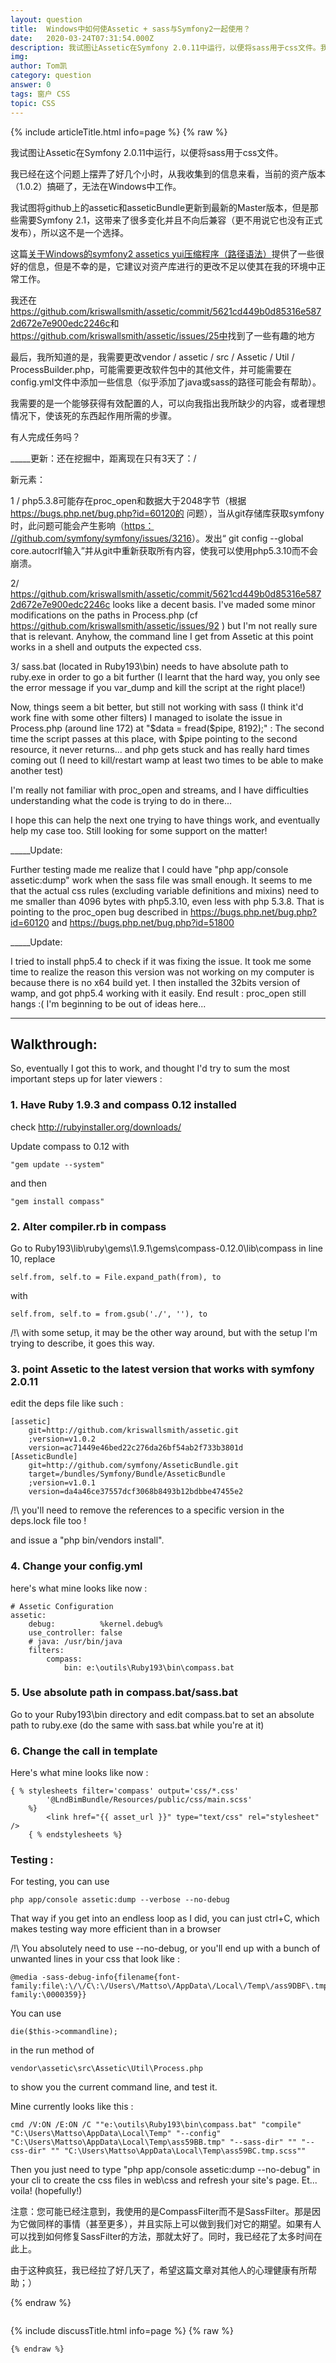 ```yaml
---
layout: question
title:  Windows中如何使Assetic + sass与Symfony2一起使用？
date:   2020-03-24T07:31:54.000Z
description: 我试图让Assetic在Symfony 2.0.11中运行，以便将sass用于css文件。我已经在这个问题上摆弄了好几个小时，从我收集到的信息来看，当...
img: 
author: Tom凯
category: question
answer: 0
tags: 窗户 CSS
topic: CSS
---
```

<div class="article-root">
  <div class="article">
    {% include articleTitle.html info=page %}
    {% raw %}
    <div class="article-content"><p><font style="vertical-align: inherit;"><font style="vertical-align: inherit;">我试图让Assetic在Symfony 2.0.11中运行，以便将sass用于css文件。</font></font></p>

<p><font style="vertical-align: inherit;"><font style="vertical-align: inherit;">我已经在这个问题上摆弄了好几个小时，从我收集到的信息来看，当前的资产版本（1.0.2）搞砸了，无法在Windows中工作。</font></font></p>

<p><font style="vertical-align: inherit;"><font style="vertical-align: inherit;">我试图将github上的assetic和asseticBundle更新到最新的Master版本，但是那些需要Symfony 2.1，这带来了很多变化并且不向后兼容（更不用说它也没有正式发布），所以这不是一个选择。</font></font></p>

<p><font style="vertical-align: inherit;"><font style="vertical-align: inherit;">这篇</font></font><a href="https://stackoverflow.com/questions/8195114/symfony2-assetics-yui-compressor-on-windows-path-syntax"><font style="vertical-align: inherit;"><font style="vertical-align: inherit;">关于Windows的symfony2 assetics yui压缩程序（路径语法）</font></font></a><font style="vertical-align: inherit;"><font style="vertical-align: inherit;">提供了一些很好的信息，但是不幸的是，它建议对资产库进行的更改不足以使其在我的环境中正常工作。</font></font></p>

<p><font style="vertical-align: inherit;"><font style="vertical-align: inherit;">我还在</font></font><a href="https://github.com/kriswallsmith/assetic/commit/5621cd449b0d85316e5872d672e7e900edc2246c" rel="nofollow noreferrer"><font style="vertical-align: inherit;"><font style="vertical-align: inherit;">https://github.com/kriswallsmith/assetic/commit/5621cd449b0d85316e5872d672e7e900edc2246c</font></font></a><font style="vertical-align: inherit;"><font style="vertical-align: inherit;">和</font><a href="https://github.com/kriswallsmith/assetic/issues/25" rel="nofollow noreferrer"><font style="vertical-align: inherit;">https://github.com/kriswallsmith/assetic/issues/25中</font></a><font style="vertical-align: inherit;">找到了一些有趣的地方</font></font><a href="https://github.com/kriswallsmith/assetic/issues/25" rel="nofollow noreferrer"><font style="vertical-align: inherit;"></font></a></p>

<p><font style="vertical-align: inherit;"><font style="vertical-align: inherit;">最后，我所知道的是，我需要更改vendor / assetic / src / Assetic / Util / ProcessBuilder.php，可能需要更改软件包中的其他文件，并可能需要在config.yml文件中添加一些信息（似乎添加了java或sass的路径可能会有帮助）。</font></font></p>

<p><font style="vertical-align: inherit;"><font style="vertical-align: inherit;">我需要的是一个能够获得有效配置的人，可以向我指出我所缺少的内容，或者理想情况下，使该死的东西起作用所需的步骤。</font></font></p>

<p><font style="vertical-align: inherit;"><font style="vertical-align: inherit;">有人完成任务吗？</font></font></p>

<p><font style="vertical-align: inherit;"><font style="vertical-align: inherit;">_____更新：还在挖掘中，距离现在只有3天了：/</font></font></p>

<p><font style="vertical-align: inherit;"><font style="vertical-align: inherit;">新元素： </font></font></p>

<p><font style="vertical-align: inherit;"><font style="vertical-align: inherit;">1 / php5.3.8可能存在proc_open和数据大于2048字节（根据</font></font><a href="https://bugs.php.net/bug.php?id=60120" rel="nofollow noreferrer"><font style="vertical-align: inherit;"><font style="vertical-align: inherit;">https://bugs.php.net/bug.php?id=60120的</font></font></a><font style="vertical-align: inherit;"><font style="vertical-align: inherit;"> 
问题），当从git存储库获取symfony时，此问题可能会产生影响（</font></font><a href="https://github.com/symfony/symfony/issues/3216" rel="nofollow noreferrer"><font style="vertical-align: inherit;"><font style="vertical-align: inherit;">https： //github.com/symfony/symfony/issues/3216</font></font></a><font style="vertical-align: inherit;"><font style="vertical-align: inherit;">）。</font><font style="vertical-align: inherit;">发出“ git config --global core.autocrlf输入”并从git中重新获取所有内容，使我可以使用php5.3.10而不会崩溃。</font></font></p>

<p>2/ <a href="https://github.com/kriswallsmith/assetic/commit/5621cd449b0d85316e5872d672e7e900edc2246c" rel="nofollow noreferrer">https://github.com/kriswallsmith/assetic/commit/5621cd449b0d85316e5872d672e7e900edc2246c</a> looks like a decent basis. 
I've maded some minor modifications on the paths in Process.php (cf <a href="https://github.com/kriswallsmith/assetic/issues/92" rel="nofollow noreferrer">https://github.com/kriswallsmith/assetic/issues/92</a> ) but I'm not really sure that is relevant.
Anyhow, the command line I get from Assetic at this point works in a shell and outputs the expected css.</p>

<p>3/ sass.bat (located in Ruby193\bin) needs to have absolute path to ruby.exe in order to go a bit further (I learnt that the hard way, you only see the error message if you var_dump and kill the script at the right place!)</p>

<p>Now, things seem a bit better, but still not working with sass (I think it'd work fine with some other filters)
I managed to isolate the issue in Process.php (around line 172) at "$data = fread($pipe, 8192);" : The second time the script passes at this place, with $pipe pointing to the second resource, it never returns... and php gets stuck and has really hard times coming out (I need to kill/restart wamp at least two times to be able to make another test)</p>

<p>I'm really not familiar with proc_open and streams, and I have difficulties understanding what the code is trying to do in there...</p>

<p>I hope this can help the next one trying to have things work, and eventually help my case too.
Still looking for some support on the matter!</p>

<p>_____Update:</p>

<p>Further testing made me realize that I could have "php app/console assetic:dump" work when the sass file was small enough. It seems to me that the actual css rules (excluding variable definitions and mixins) need to me smaller than 4096 bytes with php5.3.10, even less with php 5.3.8. 
That is pointing to the proc_open bug described in <a href="https://bugs.php.net/bug.php?id=60120" rel="nofollow noreferrer">https://bugs.php.net/bug.php?id=60120</a> and <a href="https://bugs.php.net/bug.php?id=51800" rel="nofollow noreferrer">https://bugs.php.net/bug.php?id=51800</a></p>

<p>_____Update:</p>

<p>I tried to install php5.4 to check if it was fixing the issue.
It took me some time to realize the reason this version was not working on my computer is because there is no x64 build yet.
I then installed the 32bits version of wamp, and got php5.4 working with it easily.
End result : proc_open still hangs :(
I'm beginning to be out of ideas here...</p>

<hr>

<h2>Walkthrough:</h2>

<p>So, eventually I got this to work, and thought I'd try to sum the most important steps up for later viewers :</p>

<h3>1. Have Ruby 1.9.3 and compass 0.12 installed</h3>

<p>check <a href="http://rubyinstaller.org/downloads/" rel="nofollow noreferrer">http://rubyinstaller.org/downloads/</a></p>

<p>Update compass to 0.12 with </p>

<pre><code>"gem update --system"
</code></pre>

<p>and then </p>

<pre><code>"gem install compass"
</code></pre>

<h3>2. Alter compiler.rb in compass</h3>

<p>Go to Ruby193\lib\ruby\gems\1.9.1\gems\compass-0.12.0\lib\compass 
in line 10, replace </p>

<pre><code>self.from, self.to = File.expand_path(from), to
</code></pre>

<p>with</p>

<pre><code>self.from, self.to = from.gsub('./', ''), to
</code></pre>

<p>/!\ with some setup, it may be the other way around, but with the setup I'm trying to describe, it goes this way.</p>

<h3>3. point Assetic to the latest version that works with symfony 2.0.11</h3>

<p>edit the deps file like such :</p>

<pre><code>[assetic]<font></font>
    git=http://github.com/kriswallsmith/assetic.git<font></font>
    ;version=v1.0.2<font></font>
    version=ac71449e46bed22c276da26bf54ab2f733b3801d<font></font>
[AsseticBundle]<font></font>
    git=http://github.com/symfony/AsseticBundle.git<font></font>
    target=/bundles/Symfony/Bundle/AsseticBundle<font></font>
    ;version=v1.0.1<font></font>
    version=da4a46ce37557dcf3068b8493b12bdbbe47455e2<font></font>
</code></pre>

<p>/!\ you'll need to remove the references to a specific version in the deps.lock file too !</p>

<p>and issue a "php bin/vendors install". </p>

<h3>4. Change your config.yml</h3>

<p>here's what mine looks like now :</p>

<pre><code># Assetic Configuration<font></font>
assetic:<font></font>
    debug:          %kernel.debug%<font></font>
    use_controller: false<font></font>
    # java: /usr/bin/java<font></font>
    filters:<font></font>
        compass:<font></font>
            bin: e:\outils\Ruby193\bin\compass.bat<font></font>
</code></pre>

<h3>5. Use absolute path in compass.bat/sass.bat</h3>

<p>Go to your Ruby193\bin directory and edit compass.bat to set an absolute path to ruby.exe (do the same with sass.bat while you're at it)</p>

<h3>6. Change the call in template</h3>

<p>Here's what mine looks like now :</p>

<pre><code>{ % stylesheets filter='compass' output='css/*.css'<font></font>
        '@LndBimBundle/Resources/public/css/main.scss'<font></font>
    %}<font></font>
        &lt;link href="{{ asset_url }}" type="text/css" rel="stylesheet" /&gt;<font></font>
    { % endstylesheets %}<font></font>
</code></pre>

<h3>Testing :</h3>

<p>For testing, you can use</p>

<pre><code>php app/console assetic:dump --verbose --no-debug
</code></pre>

<p>That way if you get into an endless loop as I did, you can just ctrl+C, which makes testing way more efficient than in a browser</p>

<p>/!\ You absolutely need to use --no-debug, or you'll end up with a bunch of unwanted lines in your css that look like :</p>

<pre><code>@media -sass-debug-info{filename{font-family:file\:\/\/C\:\/Users\/Mattso\/AppData\/Local\/Temp\/ass9DBF\.tmp\.scss}line{font-family:\0000359}}
</code></pre>

<p>You can use </p>

<pre><code>die($this-&gt;commandline);
</code></pre>

<p>in the run method of</p>

<pre><code>vendor\assetic\src\Assetic\Util\Process.php
</code></pre>

<p>to show you the current command line, and test it.</p>

<p>Mine currently looks like this :</p>

<pre><code>cmd /V:ON /E:ON /C ""e:\outils\Ruby193\bin\compass.bat" "compile" "C:\Users\Mattso\AppData\Local\Temp" "--config" "C:\Users\Mattso\AppData\Local\Temp\ass59BB.tmp" "--sass-dir" "" "--css-dir" "" "C:\Users\Mattso\AppData\Local\Temp\ass59BC.tmp.scss""
</code></pre>

<p>Then you just need to type "php app/console assetic:dump --no-debug" in your cli to create the css files in web\css and refresh your site's page. Et... voila! (hopefully!)</p>

<p><font style="vertical-align: inherit;"><font style="vertical-align: inherit;">注意：您可能已经注意到，我使用的是CompassFilter而不是SassFilter。</font><font style="vertical-align: inherit;">那是因为它做同样的事情（甚至更多），并且实际上可以做到我们对它的期望。</font><font style="vertical-align: inherit;">如果有人可以找到如何修复SassFilter的方法，那就太好了。</font><font style="vertical-align: inherit;">同时，我已经花了太多时间在此上。</font></font></p>

<p><font style="vertical-align: inherit;"><font style="vertical-align: inherit;">由于这种疯狂，我已经拉了好几天了，希望这篇文章对其他人的心理健康有所帮助；）</font></font></p></div>
    {% endraw %}
  </div>
  <p style="height: 0;width:0;overflow: hidden;"> 第3448篇《Windows中如何使Assetic + sass与Symfony2一起使用？》来自Winter(https://github.com/aiyld/aiyld.github.io)的站点</p>
  <div class="discuss-wrapper">
    {% include discussTitle.html info=page %}
    {% raw %}
    
    {% endraw %}
  </div>
<div>
